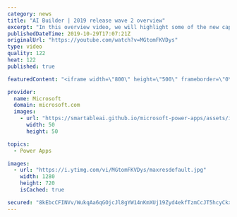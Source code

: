 ```yaml
---
category: news
title: "AI Builder | 2019 release wave 2 overview"
excerpt: "In this overview video, we will highlight some of the new capabilities included in the latest update to AI Builder within Power Apps that will help you plan and prepare for the upcoming updates with confidence.     Here are the capabilities covered:  • Building AI models  • Managing and sharing AI models"
publishedDateTime: 2019-10-29T17:07:21Z
originalUrl: "https://youtube.com/watch?v=MGtomFKVDys"
type: video
quality: 122
heat: 122
published: true

featuredContent: "<iframe width=\"800\" height=\"500\" frameborder=\"0\" src=\"https://www.youtube.com/embed/MGtomFKVDys\" allow=\"accelerometer; autoplay; encrypted-media; gyroscope; picture-in-picture\" allowfullscreen></iframe>"

provider:
  name: Microsoft
  domain: microsoft.com
  images:
    - url: "https://smartableai.github.io/microsoft-power-apps/assets/images/organizations/microsoft.com-50x50.jpg"
      width: 50
      height: 50

topics:
  - Power Apps

images:
  - url: "https://i.ytimg.com/vi/MGtomFKVDys/maxresdefault.jpg"
    width: 1280
    height: 720
    isCached: true

secured: "8kEbcCFINVv/WukqAa6qGOjcJl8gYW14nKmXUj19Zyd4ekfTzmCcJT5hcyCkxBq4N8bAlrMBXqPG8eoT+rpT9uwcdKDIqiRERGRbNBBEdEaOVad8nuXgL/MiQdi4FsJrE4rEHhfQ4zpGApP/Pv95TFat6XXeTeLmNjPlm9mWT8EMIgBtZaTDsZ2If94C5HBbNNwRDWuZItztnHCKszuHHYXktaJoXlCDyL1ReDjmNiFCh8lrOHgUt6ZyFAc7+NWakwlR+5hQ2E5YSiQoLNnz5N4RlO+Fz/Vr4ZKq69PwML2yN4H/yFa9c0+EvhviYCIIh2lGO0k8JyWbvoEVGcE0H5zv9fJsd1qluK9bG6JmJwvChdyKBqZ9N49IFfMS3koLNdypJMb6SRUBAXdB/ui4tbN/6Ax5ndQkYON1/gxtmv319HVbcFc79srchcawhClZ;GjCdXR6sFg4m/0AQwpYvuQ=="
---
```


